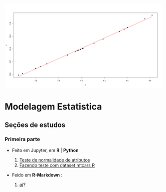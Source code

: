 <img src='img/img.png' />

# Modelagem Estatistica


## Seções de estudos

### Primeira parte
* Feito em Jupyter, em **R** | **Python**
    1. [Teste de normalidade de atributos](/jupyter/seção-1/teste-de-normalidade.ipynb)
    2. [Fazendo teste com dataset mtcars R](/jupyter/seção-1/modelos-1.ipynb)

* Feido em **R-Markdown** :
    1. [oi]()?
